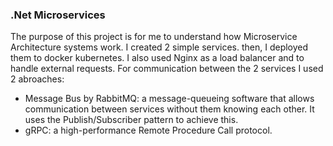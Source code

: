 ### .Net Microservices
The purpose of this project is for me to understand how Microservice Architecture systems work. 
I created 2 simple services. then, I deployed them to docker kubernetes. I also used Nginx as a load balancer and to handle external requests.
For communication between the 2 services I used 2 abroaches: 
- Message Bus by RabbitMQ: a message-queueing software that allows communication between services without them knowing each other. It uses the Publish/Subscriber pattern to achieve this.
- gRPC: a high-performance Remote Procedure Call protocol.
